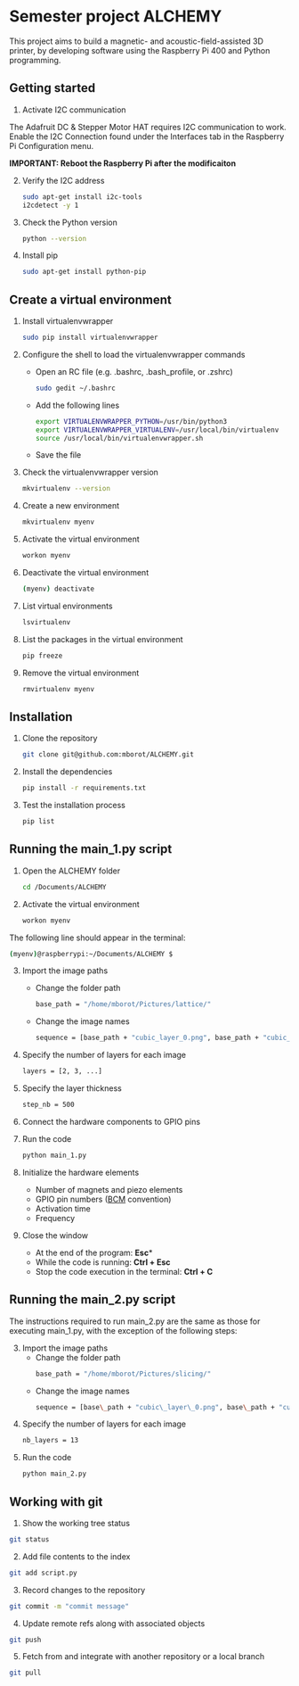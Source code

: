 # Semester project ALCHEMY
This project aims to build a magnetic- and acoustic-field-assisted 3D printer, by developing software using the Raspberry Pi 400 and Python programming.

## Getting started
1) Activate I2C communication

The Adafruit DC & Stepper Motor HAT requires I2C communication to work. Enable the I2C Connection found under the Interfaces tab in the     Raspberry Pi Configuration menu. 

**IMPORTANT: Reboot the Raspberry Pi after the modificaiton**

2) Verify the I2C address
   ```bash
   sudo apt-get install i2c-tools
   i2cdetect -y 1
   ```
3) Check the Python version
   ```bash
   python --version
   ```
4) Install pip
   ```bash
   sudo apt-get install python-pip
   ```
   
## Create a virtual environment
1) Install virtualenvwrapper
   ```bash
   sudo pip install virtualenvwrapper
   ```
2) Configure the shell to load the virtualenvwrapper commands
   - Open an RC file (e.g. .bashrc, .bash\_profile, or .zshrc)
     ```bash
     sudo gedit ~/.bashrc
     ```
   - Add the following lines
     ```bash
     export VIRTUALENVWRAPPER_PYTHON=/usr/bin/python3
     export VIRTUALENVWRAPPER_VIRTUALENV=/usr/local/bin/virtualenv
     source /usr/local/bin/virtualenvwrapper.sh
     ```
   - Save the file
     
3) Check the virtualenvwrapper version
   ```bash
   mkvirtualenv --version
   ```
4) Create a new environment
   ```bash
   mkvirtualenv myenv
   ```
5) Activate the virtual environment
   ```bash
   workon myenv
   ```
6) Deactivate the virtual environment
   ```bash
   (myenv) deactivate
   ```
7) List virtual environments
   ```bash
   lsvirtualenv
   ```
8) List the packages in the virtual environment
   ```bash
   pip freeze
   ```
9) Remove the virtual environment
   ```bash
   rmvirtualenv myenv
   ```

## Installation
1) Clone the repository
   ```bash
   git clone git@github.com:mborot/ALCHEMY.git
   ```
2) Install the dependencies
   ```bash
   pip install -r requirements.txt
   ```
3) Test the installation process
   ```bash
   pip list
   ```

## Running the main_1.py script
1) Open the ALCHEMY folder
   ```bash
   cd /Documents/ALCHEMY
   ```
2) Activate the virtual environment
   ```bash
   workon myenv
   ```
The following line should appear in the terminal:
```bash
(myenv)@raspberrypi:~/Documents/ALCHEMY $
```
3) Import the image paths
   - Change the folder path
     ```bash
     base_path = "/home/mborot/Pictures/lattice/"
     ```
   - Change the image names 
     ```bash
     sequence = [base_path + "cubic_layer_0.png", base_path + "cubic_layer_1.png", ...]
     ```
4) Specify the number of layers for each image
   ```bash
   layers = [2, 3, ...]
   ```
5) Specify the layer thickness
   ```bash
   step_nb = 500
   ```
6) Connect the hardware components to GPIO pins
   
7) Run the code
   ```bash
   python main_1.py
   ```
8) Initialize the hardware elements
   - Number of magnets and piezo elements
   - GPIO pin numbers ([BCM](https://pinout.xyz/) convention)
   - Activation time
   - Frequency
     
9) Close the window
   - At the end of the program: **Esc***
   - While the code is running: **Ctrl + Esc**
   - Stop the code execution in the terminal: **Ctrl + C**


## Running the main_2.py script
The instructions required to run main_2.py are the same as those for executing main_1.py, with the exception of the following steps:

3) Import the image paths
   - Change the folder path
     ```bash
     base_path = "/home/mborot/Pictures/slicing/"
     ```
   - Change the image names 
     ```bash
     sequence = [base\_path + "cubic\_layer\_0.png", base\_path + "cubic\_layer\_1.png", ...]
     ```
4) Specify the number of layers for each image
   ```bash
   nb_layers = 13
   ```   
7) Run the code
   ```bash
   python main_2.py
   ```
   

## Working with git
1) Show the working tree status
```bash
git status
```
2) Add file contents to the index
```bash
git add script.py
```
3) Record changes to the repository
```bash
git commit -m "commit message"
```
4) Update remote refs along with associated objects
```bash
git push
```
5) Fetch from and integrate with another repository or a local branch
```bash
git pull
```
